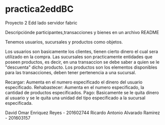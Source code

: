 # practica2eddBC
Proyecto 2 Edd lado servidor fabric


Descripciónde participantes,transacciones y bienes en un archivo README


Tenemos usuarios, sucursales y productos como objetos.

Los usuarios son basicamente los clientes, tienen cierto dinero el cual sera utilizado en la compra.
Las sucursales son practicamente entidades que poseen productos, es decir, en una transaccion se debe saber a quien se le "descuenta" dicho producto.
Los productos son los elementos disponibles para las transacciones, deben tener pertenencia a una sucursal.

Recargar: Aumenta en el numero especificado el dinero del usuario especificado.
Rehabastecer: Aumenta en el numero especificado, la cantidad de productos especificados.
Pago: Basicamente se le quita dinero al usuario y se le quita una unidad del tipo especificado a la sucursal especificada.

David Omar Enriquez Reyes - 201602744
Ricardo Antonio Alvarado Ramirez - 201603157
